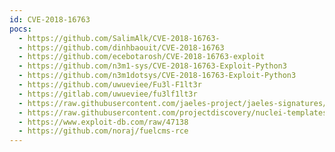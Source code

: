 ```yaml
---
id: CVE-2018-16763
pocs:
  - https://github.com/SalimAlk/CVE-2018-16763-
  - https://github.com/dinhbaouit/CVE-2018-16763
  - https://github.com/ecebotarosh/CVE-2018-16763-exploit
  - https://github.com/n3m1-sys/CVE-2018-16763-Exploit-Python3
  - https://github.com/n3m1dotsys/CVE-2018-16763-Exploit-Python3
  - https://github.com/uwueviee/Fu3l-F1lt3r
  - https://gitlab.com/uwueviee/fu3lf1lt3r
  - https://raw.githubusercontent.com/jaeles-project/jaeles-signatures/master/cves/fuelcms-rce-cve-2018-16763.yaml
  - https://raw.githubusercontent.com/projectdiscovery/nuclei-templates/master/cves/CVE-2018-16763.yaml
  - https://www.exploit-db.com/raw/47138
  - https://github.com/noraj/fuelcms-rce
---
```

